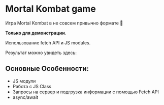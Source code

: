 # Mortal Kombat game

Игра Mortal Kombat в не совсем привычно формате 🥷 

**Только для демонстрации**.  

Использование fetch API и JS modules. 

Результат можно увидеть здесь:


## Основные Особенности:
- JS модули
- Работа с JS Class
- Запросы на сервер и подгрузка информации с помощью Fetch API
- async/await

